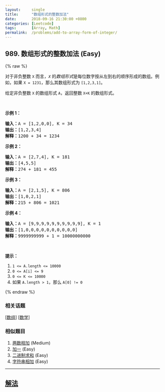 ```yaml
---
layout:     single
title:      "数组形式的整数加法"
date:       2018-09-16 21:30:00 +0800
categories: [Leetcode]
tags:       [Array, Math]
permalink:  /problems/add-to-array-form-of-integer/
---
```


## 989. 数组形式的整数加法 (Easy)

{% raw %}

<p>对于非负整数&nbsp;<code>X</code>&nbsp;而言，<em><code>X</code></em>&nbsp;的<em>数组形式</em>是每位数字按从左到右的顺序形成的数组。例如，如果&nbsp;<code>X = 1231</code>，那么其数组形式为&nbsp;<code>[1,2,3,1]</code>。</p>

<p>给定非负整数 <code>X</code> 的数组形式&nbsp;<code>A</code>，返回整数&nbsp;<code>X+K</code>&nbsp;的数组形式。</p>

<p>&nbsp;</p>

<ol>
</ol>

<p><strong>示例 1：</strong></p>

<pre><strong>输入：</strong>A = [1,2,0,0], K = 34
<strong>输出：</strong>[1,2,3,4]
<strong>解释：</strong>1200 + 34 = 1234
</pre>

<p><strong>示例 2：</strong></p>

<pre><strong>输入：</strong>A = [2,7,4], K = 181
<strong>输出：</strong>[4,5,5]
<strong>解释：</strong>274 + 181 = 455
</pre>

<p><strong>示例 3：</strong></p>

<pre><strong>输入：</strong>A = [2,1,5], K = 806
<strong>输出：</strong>[1,0,2,1]
<strong>解释：</strong>215 + 806 = 1021
</pre>

<p><strong>示例 4：</strong></p>

<pre><strong>输入：</strong>A = [9,9,9,9,9,9,9,9,9,9], K = 1
<strong>输出：</strong>[1,0,0,0,0,0,0,0,0,0,0]
<strong>解释：</strong>9999999999 + 1 = 10000000000
</pre>

<p>&nbsp;</p>

<p><strong>提示：</strong></p>

<ol>
	<li><code>1 &lt;= A.length &lt;= 10000</code></li>
	<li><code>0 &lt;= A[i] &lt;= 9</code></li>
	<li><code>0 &lt;= K &lt;= 10000</code></li>
	<li>如果&nbsp;<code>A.length &gt; 1</code>，那么&nbsp;<code>A[0] != 0</code></li>
</ol>

{% endraw %}

### 相关话题
  [[数组](https://github.com/awesee/leetcode/tree/master/tag/array/README.md)]
  [[数学](https://github.com/awesee/leetcode/tree/master/tag/math/README.md)]

### 相似题目
  1. [两数相加](/problems/add-two-numbers) (Medium)
  1. [加一](/problems/plus-one) (Easy)
  1. [二进制求和](/problems/add-binary) (Easy)
  1. [字符串相加](/problems/add-strings) (Easy)

---

## [解法](https://github.com/awesee/leetcode/tree/master/problems/add-to-array-form-of-integer)
